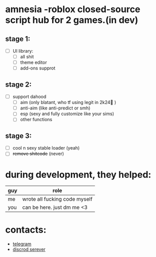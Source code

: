 # amnesia -roblox closed-source script hub for 2 games.(in dev)

## stage 1:
- [ ] UI library:
    - [ ] all shit
    - [ ] theme editor
    - [ ] add-ons supprot
## stage 2:
- [ ] support dahood
    - [ ] aim (only blatant, who tf using legit in 2k24🤣 )
    - [ ] anti-aim (like anti-predict or smh)
    - [ ] esp (sexy and fully customize like your sims)
    - [ ] other functions
## stage 3:
- [ ] cool n sexy stable loader (yeah)
- [ ] ~~remove shitcode~~ (never)

# during development, they helped:
| guy | role |
| ------ | ------ |
| me | wrote all fucking code myself |
| you | can be here. just dm me <3 |

# contacts:
- [telegram](https://t.me/mentallydiedkid)
- [discrod serever](https://dsc.gg/amnesialua)
